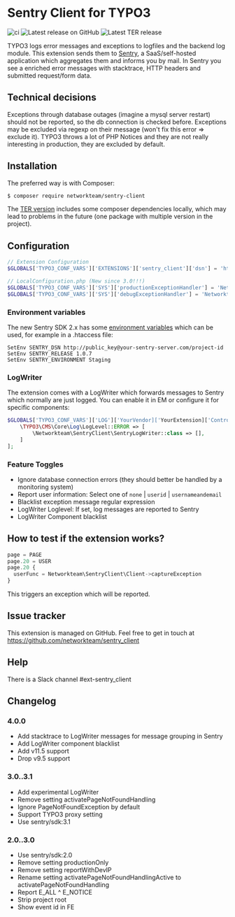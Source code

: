 # Sentry Client for TYPO3

![ci](https://github.com/networkteam/sentry_client/actions/workflows/ci.yml/badge.svg)
![Latest release on GitHub](https://img.shields.io/github/v/release/networkteam/sentry_client?logo=github)
![Latest TER release](https://shields.io/endpoint?url=https://typo3-badges.dev/badge/sentry_client/version/shields)

TYPO3 logs error messages and exceptions to logfiles and the backend log module. This extension sends them to [Sentry](https://sentry.io/),
a SaaS/self-hosted application which aggregates them and informs you by mail. In Sentry you see a enriched error messages with
stacktrace, HTTP headers and submitted request/form data.

## Technical decisions

Exceptions through database outages (imagine a mysql server restart) should not be reported, so the db connection is checked
before. Exceptions may be excluded via regexp on their message (won't fix this error => exclude it).
TYPO3 throws a lot of PHP Notices and they are not really interesting in production, they are excluded by default.

## Installation

The preferred way is with Composer:

```bash
$ composer require networkteam/sentry-client
```

The [TER version](http://typo3.org/extensions/repository/view/sentry_client) includes some composer dependencies locally,
which may lead to problems in the future (one package with multiple version in the project).

## Configuration

```php
// Extension Configuration
$GLOBALS['TYPO3_CONF_VARS']['EXTENSIONS']['sentry_client']['dsn'] = 'http://public_key@your-sentry-server.com/project-id';

// LocalConfiguration.php (New since 3.0!!!)
$GLOBALS['TYPO3_CONF_VARS']['SYS']['productionExceptionHandler'] = 'Networkteam\SentryClient\ProductionExceptionHandler';
$GLOBALS['TYPO3_CONF_VARS']['SYS']['debugExceptionHandler'] = 'Networkteam\SentryClient\DebugExceptionHandler';
```

### Environment variables

The new Sentry SDK 2.x has some [environment variables](https://docs.sentry.io/error-reporting/configuration/?platform=php#dsn) which can be used, for example in a .htaccess file:

```apacheconfig
SetEnv SENTRY_DSN http://public_key@your-sentry-server.com/project-id
SetEnv SENTRY_RELEASE 1.0.7
SetEnv SENTRY_ENVIRONMENT Staging
```

### LogWriter

The extension comes with a LogWriter which forwards messages to Sentry which normally are just logged.
You can enable it in EM or configure it for specific components:

```php
$GLOBALS['TYPO3_CONF_VARS']['LOG']['YourVendor]['YourExtension]['Controller']['writerConfiguration'] = [
    \TYPO3\CMS\Core\Log\LogLevel::ERROR => [
        \Networkteam\SentryClient\SentryLogWriter::class => [],
    ]
];
```

### Feature Toggles

* Ignore database connection errors (they should better be handled by a monitoring system)
* Report user information: Select one of `none` | `userid` | `usernameandemail`
* Blacklist exception message regular expression
* LogWriter Loglevel: If set, log messages are reported to Sentry
* LogWriter Component blacklist

## How to test if the extension works?

```typescript
page = PAGE
page.20 = USER
page.20 {
  userFunc = Networkteam\SentryClient\Client->captureException
}
```
This triggers an exception which will be reported.

## Issue tracker

This extension is managed on GitHub. Feel free to get in touch at
https://github.com/networkteam/sentry_client

## Help

There is a Slack channel #ext-sentry_client

## Changelog

### 4.0.0

* Add stacktrace to LogWriter messages for message grouping in Sentry
* Add LogWriter component blacklist
* Add v11.5 support
* Drop v9.5 support

### 3.0..3.1

* Add experimental LogWriter
* Remove setting activatePageNotFoundHandling
* Ignore PageNotFoundException by default
* Support TYPO3 proxy setting
* Use sentry/sdk:3.1

### 2.0..3.0

* Use sentry/sdk:2.0
* Remove setting productionOnly
* Remove setting reportWithDevIP
* Rename setting activatePageNotFoundHandlingActive to activatePageNotFoundHandling
* Report E_ALL ^ E_NOTICE
* Strip project root
* Show event id in FE
